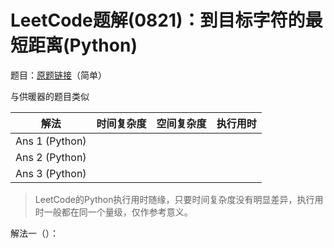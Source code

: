 # LeetCode题解(0821)：到目标字符的最短距离(Python)

题目：[原题链接](https://leetcode-cn.com/problems/shortest-distance-to-a-character/)（简单）

与供暖器的题目类似

| 解法           | 时间复杂度 | 空间复杂度 | 执行用时 |
| -------------- | ---------- | ---------- | -------- |
| Ans 1 (Python) |            |            |          |
| Ans 2 (Python) |            |            |          |
| Ans 3 (Python) |            |            |          |

>  LeetCode的Python执行用时随缘，只要时间复杂度没有明显差异，执行用时一般都在同一个量级，仅作参考意义。

解法一（）：


